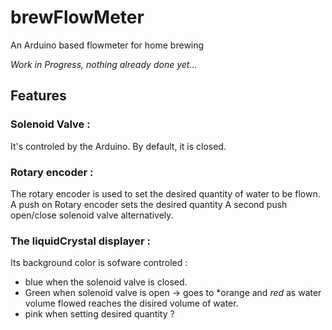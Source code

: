 # brewFlowMeter
An Arduino based flowmeter for home brewing
 
 *_Work in Progress, nothing already done yet..._*
 
## Features
### Solenoid Valve : 
It's controled by the Arduino. By default, it is closed.

### Rotary encoder :
  The rotary encoder is used to set the desired quantity of water to be flown.
  A push on Rotary encoder sets the desired quantity
  A second push open/close solenoid valve alternatively.
  
### The liquidCrystal displayer :
Its background color is sofware controled :
  - blue when the solenoid valve is closed.
  - Green when solenoid valve is open
    -> goes to *orange and *red* as water volume flowed reaches the disired volume of water.
  - pink when setting desired quantity ?
